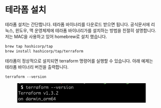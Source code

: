 # 테라폼 설치

테라폼 설치는 간단합니다. 테라폼 바이너리를 다운로드 받으면 됩니다. 공식문서에 리눅스, 윈도우, 맥 운영체제에 테라폼 바이너리가를 설치하는 방법을 친절히 설명합니다. 저는 MAC을 사용하고 있어 homebrew로 설치 했습니다.

```
brew tap hashicorp/tap
brew install hashicorp/tap/terraform
```



테라폼이 정상적으로 설치되면 terraform 명령어를 실행할 수 있습니다. 아래 예제는 테라폼 바이너리 버전을 출력합니다.

```
terraform --version
```

<figure><img src="../../.gitbook/assets/image (4) (3).png" alt=""><figcaption></figcaption></figure>
